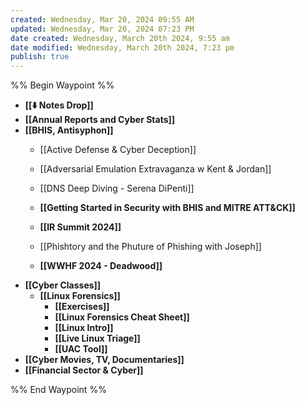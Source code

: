 ```yaml
---
created: Wednesday, Mar 20, 2024 09:55 AM
updated: Wednesday, Mar 20, 2024 07:23 PM
date created: Wednesday, March 20th 2024, 9:55 am
date modified: Wednesday, March 20th 2024, 7:23 pm
publish: true
---
```


%% Begin Waypoint %%
- **[[⬇️ Notes Drop]]**
- **[[Annual Reports and Cyber Stats]]**
- **[[BHIS, Antisyphon]]**
	- [[Active Defense & Cyber Deception]]
	- [[Adversarial Emulation Extravaganza w Kent & Jordan]]
	- [[DNS Deep Diving - Serena DiPenti]]
	- **[[Getting Started in Security with BHIS and MITRE ATT&CK]]**

	- **[[IR Summit 2024]]**

	- [[Phishtory and the Phuture of Phishing with Joseph]]
	- **[[WWHF 2024 - Deadwood]]**
- **[[Cyber Classes]]**
	- **[[Linux Forensics]]**
		- **[[Exercises]]**
		- **[[Linux Forensics Cheat Sheet]]**
		- **[[Linux Intro]]**
		- **[[Live Linux Triage]]**
		- **[[UAC Tool]]**
- **[[Cyber Movies, TV, Documentaries]]**
- **[[Financial Sector & Cyber]]**

%% End Waypoint %%